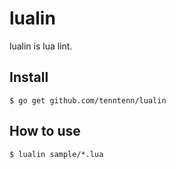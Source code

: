 # lualin
lualin is lua lint.

## Install

```
$ go get github.com/tenntenn/lualin
```

## How to use

```
$ lualin sample/*.lua
```
